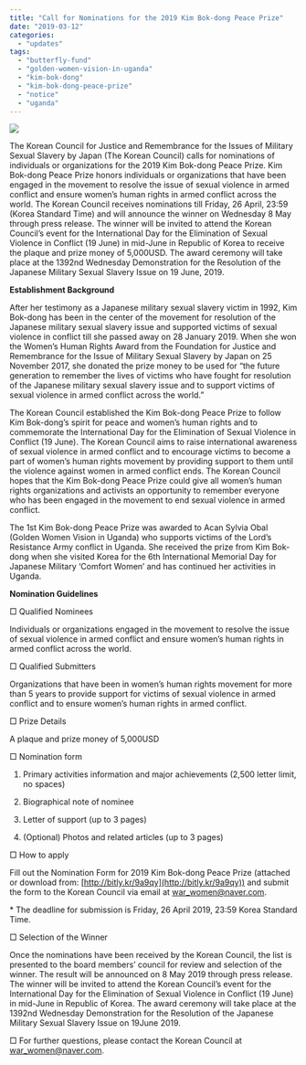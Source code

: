 ```yaml
---
title: "Call for Nominations for the 2019 Kim Bok-dong Peace Prize"
date: "2019-03-12"
categories: 
  - "updates"
tags: 
  - "butterfly-fund"
  - "golden-women-vision-in-uganda"
  - "kim-bok-dong"
  - "kim-bok-dong-peace-prize"
  - "notice"
  - "uganda"
---
```


![](http://womenandwar.net/kr/wp-content/uploads/2019/03/웹자보.jpeg)

The Korean Council for Justice and Remembrance for the Issues of Military Sexual Slavery by Japan (The Korean Council) calls for nominations of individuals or organizations for the 2019 Kim Bok-dong Peace Prize. Kim Bok-dong Peace Prize honors individuals or organizations that have been engaged in the movement to resolve the issue of sexual violence in armed conflict and ensure women’s human rights in armed conflict across the world. The Korean Council receives nominations till Friday, 26 April, 23:59 (Korea Standard Time) and will announce the winner on Wednesday 8 May through press release. The winner will be invited to attend the Korean Council’s event for the International Day for the Elimination of Sexual Violence in Conflict (19 June) in mid-June in Republic of Korea to receive the plaque and prize money of 5,000USD. The award ceremony will take place at the 1392nd Wednesday Demonstration for the Resolution of the Japanese Military Sexual Slavery Issue on 19 June, 2019.

**Establishment Background**

After her testimony as a Japanese military sexual slavery victim in 1992, Kim Bok-dong has been in the center of the movement for resolution of the Japanese military sexual slavery issue and supported victims of sexual violence in conflict till she passed away on 28 January 2019. When she won the Women’s Human Rights Award from the Foundation for Justice and Remembrance for the Issue of Military Sexual Slavery by Japan on 25 November 2017, she donated the prize money to be used for “the future generation to remember the lives of victims who have fought for resolution of the Japanese military sexual slavery issue and to support victims of sexual violence in armed conflict across the world.”

The Korean Council established the Kim Bok-dong Peace Prize to follow Kim Bok-dong’s spirit for peace and women’s human rights and to commemorate the International Day for the Elimination of Sexual Violence in Conflict (19 June). The Korean Council aims to raise international awareness of sexual violence in armed conflict and to encourage victims to become a part of women’s human rights movement by providing support to them until the violence against women in armed conflict ends. The Korean Council hopes that the Kim Bok-dong Peace Prize could give all women’s human rights organizations and activists an opportunity to remember everyone who has been engaged in the movement to end sexual violence in armed conflict.

The 1st Kim Bok-dong Peace Prize was awarded to Acan Sylvia Obal (Golden Women Vision in Uganda) who supports victims of the Lord’s Resistance Army conflict in Uganda. She received the prize from Kim Bok-dong when she visited Korea for the 6th International Memorial Day for Japanese Military ‘Comfort Women’ and has continued her activities in Uganda.

**Nomination Guidelines**

□ Qualified Nominees

Individuals or organizations engaged in the movement to resolve the issue of sexual violence in armed conflict and ensure women’s human rights in armed conflict across the world.

□ Qualified Submitters

Organizations that have been in women’s human rights movement for more than 5 years to provide support for victims of sexual violence in armed conflict and to ensure women’s human rights in armed conflict.

□ Prize Details

A plaque and prize money of 5,000USD

□ Nomination form

1) Primary activities information and major achievements (2,500 letter limit, no spaces)

2) Biographical note of nominee

3) Letter of support (up to 3 pages)

4) (Optional) Photos and related articles (up to 3 pages)

□ How to apply

Fill out the Nomination Form for 2019 Kim Bok-dong Peace Prize (attached or download from: [http://bitly.kr/9a9qy](http://bitly.kr/9a9qy)) and submit the form to the Korean Council via email at [war\_women@naver.com](mailto:war_women@naver.com).

\* The deadline for submission is Friday, 26 April 2019, 23:59 Korea Standard Time.

□ Selection of the Winner

Once the nominations have been received by the Korean Council, the list is presented to the board members’ council for review and selection of the winner. The result will be announced on 8 May 2019 through press release. The winner will be invited to attend the Korean Council’s event for the International Day for the Elimination of Sexual Violence in Conflict (19 June) in mid-June in Republic of Korea. The award ceremony will take place at the 1392nd Wednesday Demonstration for the Resolution of the Japanese Military Sexual Slavery Issue on 19June 2019.

□ For further questions, please contact the Korean Council at [war\_women@naver.com](mailto:war_women@naver.com).
